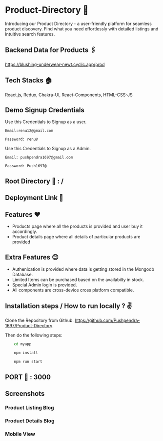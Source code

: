 # Product-Directory 🦾

Introducing our Product Directory - a user-friendly platform for seamless product discovery. Find what you need effortlessly with detailed listings and intuitive search features.

## Backend Data for Products 🖇️
https://blushing-underwear-newt.cyclic.app/prod

## Tech Stacks 🏠
React.js, Redux, Chakra-UI, React-Components, HTML-CSS-JS

## Demo Signup Credentials
Use this Credentials to Signup as a user.

``Email:renu12@gmail.com``

``Password: renu@``

Use this Credentials to Signup as a Admin.

``Email: pushpendra1697@gmail.com``

``Password: Push1697@``

## Root Directory 🏡 : /

## Deployment Link 🔗

## Features ❤️
- Products page where all the products is provided and user buy it accordingly.
- Product details page where all details of particular products are provided

## Extra Features 😊
- Authenication is provided where data is getting stored in the Mongodb Database.
- Limited Items can be purchased based on the availabilty in stock.
- Special Admin login is provided.
- All components are cross-device cross platform compatible.


## Installation steps / How to run locally ? ✌️

Clone the Repository from Github.
https://github.com/Pushpendra-1697/Product-Directory

Then do the following steps:

```bash
    cd myapp

    npm install

    npm run start
```

## PORT 🧽 : 3000

## Screenshots
### Product Listing Blog
### Product Details Blog

### Mobile View
